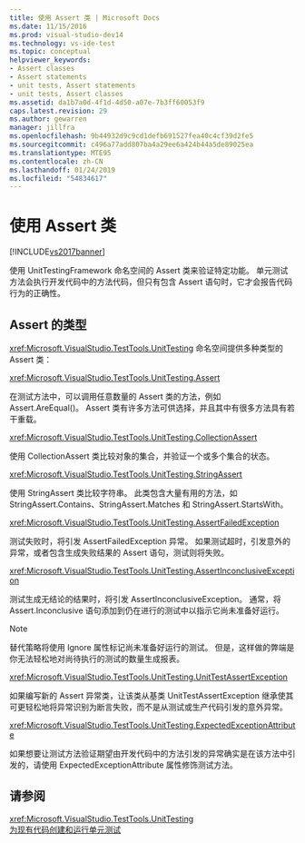 ```yaml
---
title: 使用 Assert 类 | Microsoft Docs
ms.date: 11/15/2016
ms.prod: visual-studio-dev14
ms.technology: vs-ide-test
ms.topic: conceptual
helpviewer_keywords:
- Assert classes
- Assert statements
- unit tests, Assert statements
- unit tests, Assert classes
ms.assetid: da1b7a0d-4f1d-4d50-a07e-7b3ff60053f9
caps.latest.revision: 29
ms.author: gewarren
manager: jillfra
ms.openlocfilehash: 9b44932d9c9cd1defb691527fea40c4cf39d2fe5
ms.sourcegitcommit: c496a77add807ba4a29ee6a424b44a5de89025ea
ms.translationtype: MTE95
ms.contentlocale: zh-CN
ms.lasthandoff: 01/24/2019
ms.locfileid: "54834617"
---
```

# <a name="using-the-assert-classes"></a>使用 Assert 类
[!INCLUDE[vs2017banner](../includes/vs2017banner.md)]

使用 UnitTestingFramework 命名空间的 Assert 类来验证特定功能。 单元测试方法会执行开发代码中的方法代码，但只有包含 Assert 语句时，它才会报告代码行为的正确性。  
  
## <a name="kinds-of-asserts"></a>Assert 的类型  
 <xref:Microsoft.VisualStudio.TestTools.UnitTesting> 命名空间提供多种类型的 Assert 类：  
  
 <xref:Microsoft.VisualStudio.TestTools.UnitTesting.Assert>  
  
 在测试方法中，可以调用任意数量的 Assert 类的方法，例如 Assert.AreEqual()。 Assert 类有许多方法可供选择，并且其中有很多方法具有若干重载。  
  
 <xref:Microsoft.VisualStudio.TestTools.UnitTesting.CollectionAssert>  
  
 使用 CollectionAssert 类比较对象的集合，并验证一个或多个集合的状态。  
  
 <xref:Microsoft.VisualStudio.TestTools.UnitTesting.StringAssert>  
  
 使用 StringAssert 类比较字符串。 此类包含大量有用的方法，如 StringAssert.Contains、StringAssert.Matches 和 StringAssert.StartsWith。  
  
 <xref:Microsoft.VisualStudio.TestTools.UnitTesting.AssertFailedException>  
  
 测试失败时，将引发 AssertFailedException 异常。 如果测试超时，引发意外的异常，或者包含生成失败结果的 Assert 语句，测试则将失败。  
  
 <xref:Microsoft.VisualStudio.TestTools.UnitTesting.AssertInconclusiveException>  
  
 测试生成无结论的结果时，将引发 AssertInconclusiveException。 通常，将 Assert.Inconclusive 语句添加到仍在进行的测试中以指示它尚未准备好运行。  
  
> [!NOTE]
>  替代策略将使用 Ignore 属性标记尚未准备好运行的测试。 但是，这样做的弊端是你无法轻松地对尚待执行的测试的数量生成报表。  
  
 <xref:Microsoft.VisualStudio.TestTools.UnitTesting.UnitTestAssertException>  
  
 如果编写新的 Assert 异常类，让该类从基类 UnitTestAssertException 继承使其可更轻松地将异常识别为断言失败，而不是从测试或生产代码引发的意外异常。  
  
 <xref:Microsoft.VisualStudio.TestTools.UnitTesting.ExpectedExceptionAttribute>  
  
 如果想要让测试方法验证期望由开发代码中的方法引发的异常确实是在该方法中引发的，请使用 ExpectedExceptionAttribute 属性修饰测试方法。  
  
## <a name="see-also"></a>请参阅  
 <xref:Microsoft.VisualStudio.TestTools.UnitTesting>   
 [为现有代码创建和运行单元测试](http://msdn.microsoft.com/e8370b93-085b-41c9-8dec-655bd886f173)
